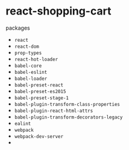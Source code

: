 # react-shopping-cart

packages
- `react`
- `react-dom`
- `prop-types`
- `react-hot-loader`
- `babel-core`
- `babel-eslint`
- `babel-loader`
- `babel-preset-react`
- `babel-preset-es2015`
- `babel-preset-stage-1`
- `babel-plugin-transform-class-properties`
- `babel-plugin-react-html-attrs`
- `babel-plugin-transform-decorators-legacy`
- `ealint`
- `webpack`
- `webpack-dev-server`
-
